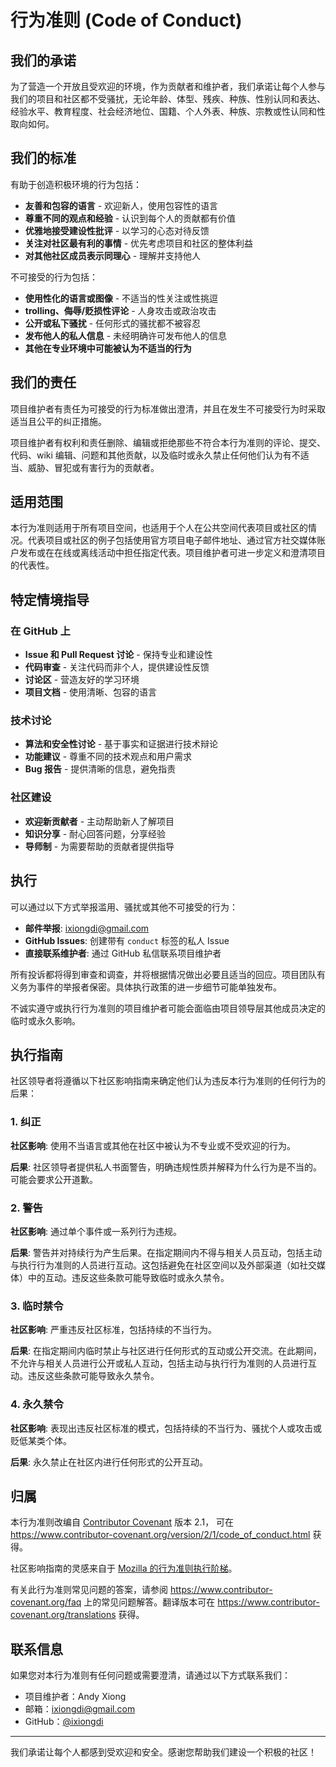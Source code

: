 # 行为准则 (Code of Conduct)

## 我们的承诺

为了营造一个开放且受欢迎的环境，作为贡献者和维护者，我们承诺让每个人参与我们的项目和社区都不受骚扰，无论年龄、体型、残疾、种族、性别认同和表达、经验水平、教育程度、社会经济地位、国籍、个人外表、种族、宗教或性认同和性取向如何。

## 我们的标准

有助于创造积极环境的行为包括：

* **友善和包容的语言** - 欢迎新人，使用包容性的语言
* **尊重不同的观点和经验** - 认识到每个人的贡献都有价值
* **优雅地接受建设性批评** - 以学习的心态对待反馈
* **关注对社区最有利的事情** - 优先考虑项目和社区的整体利益
* **对其他社区成员表示同理心** - 理解并支持他人

不可接受的行为包括：

* **使用性化的语言或图像** - 不适当的性关注或性挑逗
* **trolling、侮辱/贬损性评论** - 人身攻击或政治攻击
* **公开或私下骚扰** - 任何形式的骚扰都不被容忍
* **发布他人的私人信息** - 未经明确许可发布他人的信息
* **其他在专业环境中可能被认为不适当的行为**

## 我们的责任

项目维护者有责任为可接受的行为标准做出澄清，并且在发生不可接受行为时采取适当且公平的纠正措施。

项目维护者有权利和责任删除、编辑或拒绝那些不符合本行为准则的评论、提交、代码、wiki 编辑、问题和其他贡献，以及临时或永久禁止任何他们认为有不适当、威胁、冒犯或有害行为的贡献者。

## 适用范围

本行为准则适用于所有项目空间，也适用于个人在公共空间代表项目或社区的情况。代表项目或社区的例子包括使用官方项目电子邮件地址、通过官方社交媒体账户发布或在在线或离线活动中担任指定代表。项目维护者可进一步定义和澄清项目的代表性。

## 特定情境指导

### 在 GitHub 上

* **Issue 和 Pull Request 讨论** - 保持专业和建设性
* **代码审查** - 关注代码而非个人，提供建设性反馈
* **讨论区** - 营造友好的学习环境
* **项目文档** - 使用清晰、包容的语言

### 技术讨论

* **算法和安全性讨论** - 基于事实和证据进行技术辩论
* **功能建议** - 尊重不同的技术观点和用户需求
* **Bug 报告** - 提供清晰的信息，避免指责

### 社区建设

* **欢迎新贡献者** - 主动帮助新人了解项目
* **知识分享** - 耐心回答问题，分享经验
* **导师制** - 为需要帮助的贡献者提供指导

## 执行

可以通过以下方式举报滥用、骚扰或其他不可接受的行为：

* **邮件举报**: ixiongdi@gmail.com
* **GitHub Issues**: 创建带有 `conduct` 标签的私人 Issue
* **直接联系维护者**: 通过 GitHub 私信联系项目维护者

所有投诉都将得到审查和调查，并将根据情况做出必要且适当的回应。项目团队有义务为事件的举报者保密。具体执行政策的进一步细节可能单独发布。

不诚实遵守或执行行为准则的项目维护者可能会面临由项目领导层其他成员决定的临时或永久影响。

## 执行指南

社区领导者将遵循以下社区影响指南来确定他们认为违反本行为准则的任何行为的后果：

### 1. 纠正

**社区影响**: 使用不当语言或其他在社区中被认为不专业或不受欢迎的行为。

**后果**: 社区领导者提供私人书面警告，明确违规性质并解释为什么行为是不当的。可能会要求公开道歉。

### 2. 警告

**社区影响**: 通过单个事件或一系列行为违规。

**后果**: 警告并对持续行为产生后果。在指定期间内不得与相关人员互动，包括主动与执行行为准则的人员进行互动。这包括避免在社区空间以及外部渠道（如社交媒体）中的互动。违反这些条款可能导致临时或永久禁令。

### 3. 临时禁令

**社区影响**: 严重违反社区标准，包括持续的不当行为。

**后果**: 在指定期间内临时禁止与社区进行任何形式的互动或公开交流。在此期间，不允许与相关人员进行公开或私人互动，包括主动与执行行为准则的人员进行互动。违反这些条款可能导致永久禁令。

### 4. 永久禁令

**社区影响**: 表现出违反社区标准的模式，包括持续的不当行为、骚扰个人或攻击或贬低某类个体。

**后果**: 永久禁止在社区内进行任何形式的公开互动。

## 归属

本行为准则改编自 [Contributor Covenant](https://www.contributor-covenant.org) 版本 2.1，
可在 https://www.contributor-covenant.org/version/2/1/code_of_conduct.html 获得。

社区影响指南的灵感来自于 [Mozilla 的行为准则执行阶梯](https://github.com/mozilla/diversity)。

有关此行为准则常见问题的答案，请参阅 https://www.contributor-covenant.org/faq 上的常见问题解答。翻译版本可在 https://www.contributor-covenant.org/translations 获得。

## 联系信息

如果您对本行为准则有任何问题或需要澄清，请通过以下方式联系我们：

* 项目维护者：Andy Xiong
* 邮箱：ixiongdi@gmail.com
* GitHub：[@ixiongdi](https://github.com/ixiongdi)

---

我们承诺让每个人都感到受欢迎和安全。感谢您帮助我们建设一个积极的社区！
